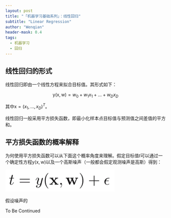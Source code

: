 ```yaml
---
layout: post
title: "「机器学习基础系列」：线性回归"
subtitle: "Linear Regression"
author: "Wenqian"
header-mask: 0.4
tags:
  - 机器学习
  - 回归
---
```


## 线性回归的形式
线性回归即由一个线性方程来拟合目标值。其形式如下：

$$\mathrm{y}(\boldsymbol{\mathrm{x}},\boldsymbol{\mathrm{w}})=w_0 + w_1x_1 + ... + w_Dx_D$$

其中$\boldsymbol{\mathrm{x}}=(x_1,...,x_D)^T$。

线性回归一般采用平方损失函数，即最小化样本点目标值与预测值之间差值的平方和。

## 平方损失函数的概率解释
为何使用平方损失函数可以从下面这个概率角度来理解。假定目标值$t$可以通过一个确定性方程$\mathrm{y}(\boldsymbol{\mathrm{x}},\boldsymbol{\mathrm{w}})$以及一个高斯噪声（一般都会假定观测噪声是高斯）得到：

![img](/img/in-post/linear-regression/pic1.png)

假设噪声的

To Be Continued
